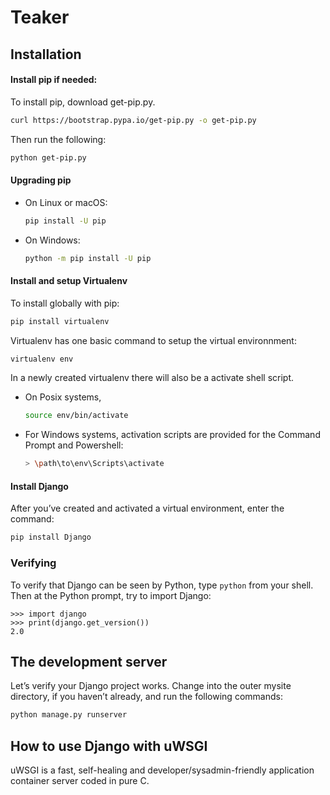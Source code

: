 # Teaker

## Installation

#### Install pip if needed:
To install pip, download get-pip.py.
```bash
curl https://bootstrap.pypa.io/get-pip.py -o get-pip.py
```
Then run the following:
```bash
python get-pip.py
```

#### Upgrading pip
- On Linux or macOS:
  ```bash
  pip install -U pip
  ```
- On Windows:
  ```bash
  python -m pip install -U pip
  ```

#### Install and setup Virtualenv
To install globally with pip:
```bash
pip install virtualenv
```
Virtualenv has one basic command to setup the virtual environnment:
```bash
virtualenv env
```
In a newly created virtualenv there will also be a activate shell script.
- On Posix systems,
  ```bash
  source env/bin/activate
  ```
- For Windows systems, activation scripts are provided for the Command Prompt and Powershell:
  ```bash
  > \path\to\env\Scripts\activate
  ```

#### Install Django
After you’ve created and activated a virtual environment, enter the command:
```bash
pip install Django
```

### Verifying
To verify that Django can be seen by Python, type `python` from your shell. Then at the Python prompt, try to import Django:
```python3
>>> import django
>>> print(django.get_version())
2.0
```


## The development server
Let’s verify your Django project works. Change into the outer mysite directory, if you haven’t already, and run the following commands:
```bash
python manage.py runserver
```

## How to use Django with uWSGI
uWSGI is a fast, self-healing and developer/sysadmin-friendly application container server coded in pure C.
